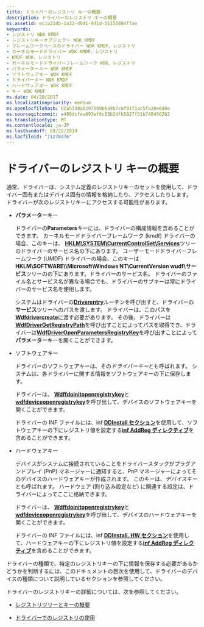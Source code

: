 ```yaml
---
title: ドライバーのレジストリ キーの概要
description: ドライバーのレジストリ キーの概要
ms.assetid: ec1a21db-1a31-4041-941d-31156884ffae
keywords:
- レジストリ WDK KMDF
- レジストリキーオブジェクト WDK KMDF
- フレームワークベースのドライバー WDK KMDF、レジストリ
- カーネルモードドライバー WDK KMDF、レジストリ
- KMDF WDK、レジストリ
- カーネルモードドライバーフレームワーク WDK、レジストリ
- パラメーターキー WDK KMDF
- ソフトウェアキー WDK KMDF
- ドライバーキー WDK KMDF
- ハードウェアキー WDK KMDF
- キー WDK KMDF
ms.date: 04/20/2017
ms.localizationpriority: medium
ms.openlocfilehash: b2a5338a0297509b6a9b7c8f91f1ac5fa20e6d8e
ms.sourcegitcommit: e480dcfea893ef6c85b2dfb5827f51b740466262
ms.translationtype: MT
ms.contentlocale: ja-JP
ms.lasthandoff: 09/25/2019
ms.locfileid: "71278376"
---
```

# <a name="introduction-to-registry-keys-for-drivers"></a>ドライバーのレジストリ キーの概要


通常、ドライバーは、システム定義のレジストリキーのセットを使用して、ドライバー固有またはデバイス固有の情報を格納したり、アクセスしたりします。 ドライバーが次のレジストリキーにアクセスする可能性があります。

-   **パラメーター**キー

    ドライバーの**Parameters**キーには、ドライバーの構成情報を含めることができます。 カーネルモードドライバーフレームワーク (kmdf) ドライバーの場合、このキーは、 [**HKLM\\SYSTEM\\CurrentControlSet\\Services**](https://docs.microsoft.com/windows-hardware/drivers/install/hklm-system-currentcontrolset-services-registry-tree)ツリーのドライバーのサービス名の下にあります。 ユーザーモードドライバーフレームワーク (UMDF) ドライバーの場合、このキーは**HKLM\\SOFTWARE\\\\Microsoft\\Windows NT\\CurrentVersion wudf\\サービス**ツリーのの下にあります。ドライバーのサービス名。 ドライバーのファイル名とサービス名が異なる場合でも、ドライバーのサブキーは常にドライバーのサービス名を使用します。

    システムはドライバーの[**Driverentry**](https://docs.microsoft.com/windows-hardware/drivers/wdf/driverentry-for-kmdf-drivers)ルーチンを呼び出すと、ドライバーの**サービス**ツリーへのパスを渡します。 ドライバーは、このパスを[**Wdfdrivercreate**](https://docs.microsoft.com/windows-hardware/drivers/ddi/content/wdfdriver/nf-wdfdriver-wdfdrivercreate)に渡す必要があります。 その後、ドライバーは[**WdfDriverGetRegistryPath**](https://docs.microsoft.com/windows-hardware/drivers/ddi/content/wdfdriver/nf-wdfdriver-wdfdrivergetregistrypath)を呼び出すことによってパスを取得でき、ドライバーは[**WdfDriverOpenParametersRegistryKey**](https://docs.microsoft.com/windows-hardware/drivers/ddi/content/wdfdriver/nf-wdfdriver-wdfdriveropenparametersregistrykey)を呼び出すことによって**パラメーター**キーを開くことができます。

-   ソフトウェアキー

    ドライバーのソフトウェアキーは、その*ドライバーキー*とも呼ばれます。 システムは、各ドライバーに関する情報をソフトウェアキーの下に保存します。

    ドライバーは、 [**Wdffdoinitopenregistrykey**](https://docs.microsoft.com/windows-hardware/drivers/ddi/content/wdffdo/nf-wdffdo-wdffdoinitopenregistrykey)と[**wdfdeviceopenregistrykey**](https://docs.microsoft.com/windows-hardware/drivers/ddi/content/wdfdevice/nf-wdfdevice-wdfdeviceopenregistrykey)を呼び出して、デバイスのソフトウェアキーを開くことができます。

    ドライバーの INF ファイルには、inf [**DDInstall セクション**](https://docs.microsoft.com/windows-hardware/drivers/install/inf-ddinstall-section)を使用して、ソフトウェアキーの下にレジストリ値を設定する[**inf AddReg ディレクティブ**](https://docs.microsoft.com/windows-hardware/drivers/install/inf-addreg-directive)を含めることができます。

-   ハードウェアキー

    デバイスがシステムに接続されていることをドライバースタックがプラグアンドプレイ (PnP) マネージャーに通知すると、PnP マネージャーによってそのデバイスのハードウェアキーが作成されます。 このキーは、*デバイスキー*とも呼ばれます。 ハードウェア (割り込み設定など) に関連する設定は、ドライバーによってここに格納できます。

    ドライバーは、 [**Wdffdoinitopenregistrykey**](https://docs.microsoft.com/windows-hardware/drivers/ddi/content/wdffdo/nf-wdffdo-wdffdoinitopenregistrykey)と[**wdfdeviceopenregistrykey**](https://docs.microsoft.com/windows-hardware/drivers/ddi/content/wdfdevice/nf-wdfdevice-wdfdeviceopenregistrykey)を呼び出して、デバイスのハードウェアキーを開くことができます。

    ドライバーの INF ファイルには、inf [**DDInstall. HW セクション**](https://docs.microsoft.com/windows-hardware/drivers/install/inf-ddinstall-hw-section)を使用して、ハードウェアキーの下にレジストリ値を設定する[**inf AddReg ディレクティブ**](https://docs.microsoft.com/windows-hardware/drivers/install/inf-addreg-directive)を含めることができます。

ドライバーの種類で、特定のレジストリキーの下に情報を保存する必要があるかどうかを判断するには、このドキュメントの目次を使用して、ドライバーのデバイスの種類について説明しているセクションを参照してください。

ドライバーのレジストリキーの詳細については、次を参照してください。

-   [レジストリツリーとキーの概要](https://docs.microsoft.com/windows-hardware/drivers/install/overview-of-registry-trees-and-keys)

-   [ドライバーでのレジストリの使用](https://docs.microsoft.com/windows-hardware/drivers/kernel/using-the-registry-in-a-driver)

 

 





